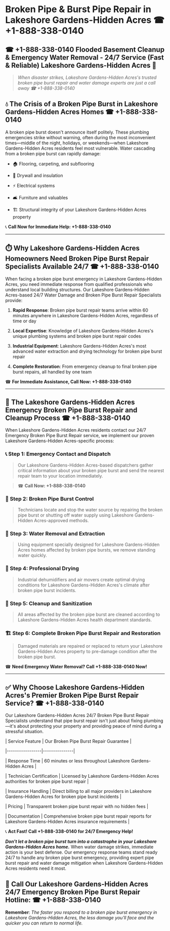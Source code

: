 # Broken Pipe & Burst Pipe Repair in Lakeshore Gardens-Hidden Acres ☎ +1-888-338-0140  
## ☎ +1-888-338-0140 Flooded Basement Cleanup & Emergency Water Removal - 24/7 Service (Fast & Reliable) Lakeshore Gardens-Hidden Acres 🚨  

> *When disaster strikes, Lakeshore Gardens-Hidden Acres's trusted broken pipe burst repair and water damage experts are just a call away ☎ +1-888-338-0140*  

## 💧 The Crisis of a Broken Pipe Burst in Lakeshore Gardens-Hidden Acres Homes ☎ +1-888-338-0140  

A broken pipe burst doesn't announce itself politely. These plumbing emergencies strike without warning, often during the most inconvenient times—middle of the night, holidays, or weekends—when Lakeshore Gardens-Hidden Acres residents feel most vulnerable. Water cascading from a broken pipe burst can rapidly damage:  

* 🏠 Flooring, carpeting, and subflooring  
* 🧱 Drywall and insulation  
* ⚡ Electrical systems  
* 🛋️ Furniture and valuables  
* 🏗️ Structural integrity of your Lakeshore Gardens-Hidden Acres property  

📞 **Call Now for Immediate Help: +1-888-338-0140**  

---  

## ⏱️ Why Lakeshore Gardens-Hidden Acres Homeowners Need Broken Pipe Burst Repair Specialists Available 24/7 ☎ +1-888-338-0140  

When facing a broken pipe burst emergency in Lakeshore Gardens-Hidden Acres, you need immediate response from qualified professionals who understand local building structures. Our Lakeshore Gardens-Hidden Acres-based 24/7 Water Damage and Broken Pipe Burst Repair Specialists provide:  

1. **Rapid Response**: Broken pipe burst repair teams arrive within 60 minutes anywhere in Lakeshore Gardens-Hidden Acres, regardless of time or day  
2. **Local Expertise**: Knowledge of Lakeshore Gardens-Hidden Acres's unique plumbing systems and broken pipe burst repair codes  
3. **Industrial Equipment**: Lakeshore Gardens-Hidden Acres's most advanced water extraction and drying technology for broken pipe burst repair  
4. **Complete Restoration**: From emergency cleanup to final broken pipe burst repairs, all handled by one team  

☎ **For Immediate Assistance, Call Now: +1-888-338-0140**  

---  

## 🔧 The Lakeshore Gardens-Hidden Acres Emergency Broken Pipe Burst Repair and Cleanup Process ☎ +1-888-338-0140  

When Lakeshore Gardens-Hidden Acres residents contact our 24/7 Emergency Broken Pipe Burst Repair service, we implement our proven Lakeshore Gardens-Hidden Acres-specific process:  

### 📞 Step 1: Emergency Contact and Dispatch  
> Our Lakeshore Gardens-Hidden Acres-based dispatchers gather critical information about your broken pipe burst and send the nearest repair team to your location immediately.  
> ☎ **Call Now: +1-888-338-0140**  

### 🚿 Step 2: Broken Pipe Burst Control  
> Technicians locate and stop the water source by repairing the broken pipe burst or shutting off water supply using Lakeshore Gardens-Hidden Acres-approved methods.  

### 🌊 Step 3: Water Removal and Extraction  
> Using equipment specially designed for Lakeshore Gardens-Hidden Acres homes affected by broken pipe bursts, we remove standing water quickly.  

### 💨 Step 4: Professional Drying  
> Industrial dehumidifiers and air movers create optimal drying conditions for Lakeshore Gardens-Hidden Acres's climate after broken pipe burst incidents.  

### 🧼 Step 5: Cleanup and Sanitization  
> All areas affected by the broken pipe burst are cleaned according to Lakeshore Gardens-Hidden Acres health department standards.  

### 🏗️ Step 6: Complete Broken Pipe Burst Repair and Restoration  
> Damaged materials are repaired or replaced to return your Lakeshore Gardens-Hidden Acres property to pre-damage condition after the broken pipe burst.  

☎ **Need Emergency Water Removal? Call +1-888-338-0140 Now!**  

---  

## ✅ Why Choose Lakeshore Gardens-Hidden Acres's Premier Broken Pipe Burst Repair Service? ☎ +1-888-338-0140  

Our Lakeshore Gardens-Hidden Acres 24/7 Broken Pipe Burst Repair Specialists understand that pipe burst repair isn't just about fixing plumbing—it's about protecting your property and providing peace of mind during a stressful situation.  

| Service Feature | Our Broken Pipe Burst Repair Guarantee |  
|-----------------|---------------|  
| Response Time | 60 minutes or less throughout Lakeshore Gardens-Hidden Acres |  
| Technician Certification | Licensed by Lakeshore Gardens-Hidden Acres authorities for broken pipe burst repair |  
| Insurance Handling | Direct billing to all major providers in Lakeshore Gardens-Hidden Acres for broken pipe burst incidents |  
| Pricing | Transparent broken pipe burst repair with no hidden fees |  
| Documentation | Comprehensive broken pipe burst repair reports for Lakeshore Gardens-Hidden Acres insurance requirements |  

📞 **Act Fast! Call +1-888-338-0140 for 24/7 Emergency Help!**  

***Don't let a broken pipe burst turn into a catastrophe in your Lakeshore Gardens-Hidden Acres home.*** When water damage strikes, immediate action is your best defense. Our emergency response teams stand ready 24/7 to handle any broken pipe burst emergency, providing expert pipe burst repair and water damage mitigation when Lakeshore Gardens-Hidden Acres residents need it most.  

## 📱 Call Our Lakeshore Gardens-Hidden Acres 24/7 Emergency Broken Pipe Burst Repair Hotline: ☎ +1-888-338-0140  

**Remember**: *The faster you respond to a broken pipe burst emergency in Lakeshore Gardens-Hidden Acres, the less damage you'll face and the quicker you can return to normal life.*